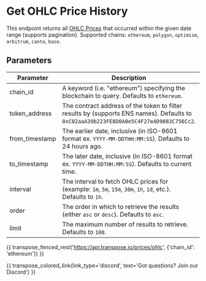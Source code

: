 # Get OHLC Price History

This endpoint returns all [OHLC Prices](../models/ohlc.md) that occurred within the given date range (supports pagination). Supported chains: `ethereum`, `polygon`, `optimism`, `arbitrum`, `canto`, `base`.

## Parameters
| Parameter     | Description                                                                          | Type     | 
|---------------|--------------------------------------------------------------------------------------|----------|
| chain_id      | A keyword (i.e. "ethereum") specifying the blockchain to query. Defaults to `ethereum`.| `string` | 
| token_address | The contract address of the token to filter results by (supports ENS names). Defaults to `0xC02aaA39b223FE8D0A0e5C4F27eAD9083C756Cc2`.   | `string` | 
| from_timestamp | The earlier date, inclusive (in ISO-8601 format ex. `YYYY-MM-DDTHH:MM:SS`). Defaults to 24 hours ago.   | `date-time` | 
| to_timestamp | The later date, inclusive (in ISO-8601 format ex. `YYYY-MM-DDTHH:MM:SS`). Defaults to current time.   | `date-time` | 
| interval | The interval to fetch OHLC prices for (example: `1m`, `5m`, `15m`, `30m`, `1h`, `1d`, etc.). Defaults to `1h`.   | `string` |
| order | The order in which to retrieve the results (either `asc` or `desc`). Defaults to `asc`.  | `string` | 
| limit | The maximum number of results to retrieve. Defaults to `100`. | `string` |

{{ transpose_fenced_rest('https://api.transpose.io/prices/ohlc', {'chain_id': 'ethereum'}) }}

{{ transpose_colored_link(link_type='discord', text='Got questions?  Join our Discord') }}